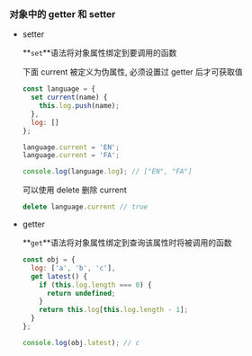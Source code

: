 ### 对象中的 getter 和 setter

- setter

  **`set`**语法将对象属性绑定到要调用的函数

  下面 current 被定义为伪属性, 必须设置过 getter 后才可获取值

  ```javascript
  const language = {
    set current(name) {
      this.log.push(name);
    },
    log: []
  };
  
  language.current = 'EN';
  language.current = 'FA';
  
  console.log(language.log); // ["EN", "FA"]
  ```

  可以使用 delete 删除 current 

  ```javascript
  delete language.current // true
  ```

- getter

  **`get`**语法将对象属性绑定到查询该属性时将被调用的函数

  ```javascript
  const obj = {
    log: ['a', 'b', 'c'],
    get latest() {
      if (this.log.length === 0) {
        return undefined;
      }
      return this.log[this.log.length - 1];
    }
  };
  
  console.log(obj.latest); // c
  ```

  